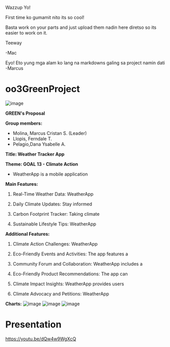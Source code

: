 Wazzup Yo!

First time ko gumamit nito its so cool!

Basta work on your parts and just upload them nadin here diretso so its easier to work on it.

Teeway

-Mac

Eyo! Eto yung mga alam ko lang na markdowns galing sa project namin dati -Marcus


# oo3GreenProject
![image](/documentation/poster.jpg "Poster")

**GREEN's Proposal**

**Group members:**
- Molina, Marcus Cristan S. (Leader)
- Llopis, Ferndale T.
- Pelagio,Dana Ysabelle A.

**Title: Weather Tracker App**

**Theme: GOAL 13 - Climate Action**

- WeatherApp is a mobile application

**Main Features:**

1. Real-Time Weather Data: WeatherApp

2. Daily Climate Updates: Stay informed

3. Carbon Footprint Tracker: Taking climate

4. Sustainable Lifestyle Tips: WeatherApp

**Additional Features:**
1. Climate Action Challenges: WeatherApp

2. Eco-Friendly Events and Activities: The app features a

3. Community Forum and Collaboration: WeatherApp includes a 

4. Eco-Friendly Product Recommendations: The app can

5. Climate Impact Insights: WeatherApp provides users

6. Climate Advocacy and Petitions: WeatherApp

**Charts:**
![image](/documentation/flowchart.png "Flowchart")
![image](/documentation/ipochart.png "IPO chart")
![image](/documentation/ganttchart.png "Gantt chart")

# Presentation
https://youtu.be/dQw4w9WgXcQ
